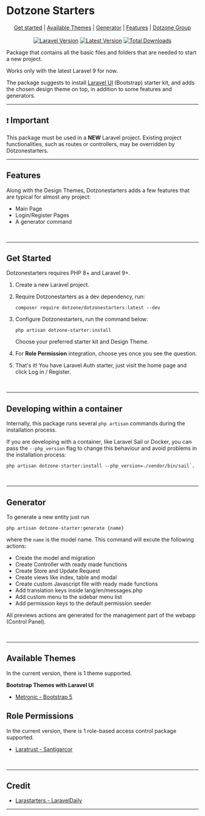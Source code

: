 # Dotzone Starters

<div align="center">
    <p align="center">
        <a href="#get-started">Get started</a> |
        <a href="#available-themes">Available Themes</a> |
        <a href="#generator">Generator</a> |
        <a href="#features">Features</a> |
        <a href="https://dotzonegrp.com" target="_blank">Dotzone Group</a>
        <br/> <br/>
        <a href="https://packagist.org/packages/LaravelDaily/Larastarters"><img alt="Laravel Version" src="https://img.shields.io/static/v1?label=laravel&message=%E2%89%A59.0&color=0078BE&logo=laravel&style=flat-square"></a>
        <a href="https://packagist.org/packages/LaravelDaily/Larastarters"><img alt="Latest Version" src="https://img.shields.io/packagist/v/LaravelDaily/Larastarters"></a>
        <a href="https://packagist.org/packages/LaravelDaily/Larastarters"><img alt="Total Downloads" src="https://img.shields.io/packagist/dt/LaravelDaily/Larastarters"></a>
  </p>
</div>

Package that contains all the basic files and folders that are needed to start a new project.

Works only with the latest Laravel 9 for now.

The package suggests to install [Laravel UI](https://github.com/laravel/ui) (Bootstrap) starter kit, and adds the chosen design theme on top, in addition to some features and generators.

---

## ` ❗ ` Important

This package must be used in a **NEW** Laravel project. Existing project functionalities, such as routes or controllers, may be overridden by Dotzonestarters.


---

## Features

Along with the Design Themes, Dotzonestarters adds a few features that are typical for almost any project:

- Main Page
- Login/Register Pages
- A generator command

<br/>

---

## Get Started

Dotzonestarters requires PHP 8+ and Laravel 9+.

1. Create a new Laravel project.

2. Require Dotzonestarters as a dev dependency, run:

    ```shell
    composer require dotzone/dotzonestarters:latest --dev
    ```

3. Configure Dotzonestarters, run the command below:

    ```shell
    php artisan dotzone-starter:install
    ```

    Choose your preferred starter kit and Design Theme.

4. For **Role Permission** integration, choose yes once you see the question.

5. That's it! You have Laravel Auth starter, just visit the home page and click Log in / Register.

<br/>

---

## Developing within a container

Internally, this package runs several `php artisan` commands during the installation process.

If you are developing with a container, like Laravel Sail or Docker, you can pass the `--php_version` flag to change this behaviour and avoid problems in the installation process:

```shell
php artisan dotzone-starter:install --php_version=./vendor/bin/sail`.
```

</br>

---
## Generator

To generate a new entity just run
```shell
php artisan dotzone-starter:generate {name}
```
where the `name` is the model name. This command will excute the following actions:

- Create the model and migration
- Create Controller with ready made functions
- Create Store and Update Request
- Create views like index, table and modal 
- Create custom Javascript file with ready made functions
- Add translation keys inside lang/en/messages.php
- Add custom menu to the sidebar menu list
- Add permission keys to the default permission seeder

All previews actions are generated for the management part of the webapp (Control Panel).

</br>

---

## Available Themes

In the current version, there is 1 theme supported. 

**Bootstrap Themes with Laravel UI**

- [Metronic - Bootstrap 5](https://keenthemes.com/metronic8/)

## Role Permissions

In the current version, there is 1 role-based access control package supported.

- [Laratrust - Santigarcor](https://laratrust.santigarcor.me)

</br>

---
## Credit

- [Larastarters - LaravelDaily](https://github.com/LaravelDaily/Larastarters)

---
